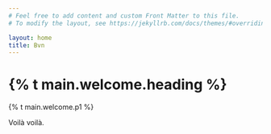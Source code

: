 ```yaml
---
# Feel free to add content and custom Front Matter to this file.
# To modify the layout, see https://jekyllrb.com/docs/themes/#overriding-theme-defaults

layout: home
title: Bvn
---
```


# {% t main.welcome.heading %}

{% t main.welcome.p1 %}

Voilà voilà.
